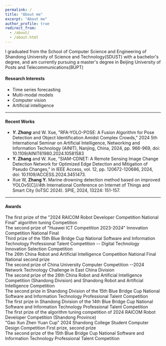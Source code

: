 ```yaml
---
permalink: /
title: "About me"
excerpt: "About me"
author_profile: true
redirect_from: 
  - /about/
  - /about.html
---
```


I graduated from the School of Computer Science and Engineering of Shandong University of Science and Technology(SDUST) with a bachelor's degree, and am currently pursuing a master's degree in Beijing University of Posts and Telecommunications(BUPT)

#### **Research Interests**
  - Time series forecasting
  - Multi-modal models
  - Computer vision
  - Artificial intelligence

---
#### **Recent Works**
  - ***Y. Zhang*** and W. Xue, "RFA-YOLO-POSE: A Fusion Algorithm for Pose Detection and Object Identification Amidst Complex Crowds," 2024 5th International Seminar on Artificial Intelligence, Networking and Information Technology (AINIT), Nanjing, China, 2024, pp. 966-969, doi: 10.1109/AINIT61980.2024.10581583
  - **Y. Zhang** and W. Xue, "SIAM-CDNET: A Remote Sensing Image Change Detection Network for Optimized Edge Detection and Mitigation of Pseudo Changes," in IEEE Access, vol. 12, pp. 120672-120686, 2024, doi: 10.1109/ACCESS.2024.3451473.
  - Xue W, **Zhang Y.** Marine drowning detection method based on improved YOLOv5[C]//4th International Conference on Internet of Things and Smart City (IoTSC 2024). SPIE, 2024, 13224: 151-157.

---
#### **Awards**
  The first prize of the "2024 RAICOM Robot Developer Competition National Final" algorithm tuning Competition \
  The second prize of "Huawei ICT Competition 2023-2024" Innovation Competition National Final \
  Third prize of the 15th Blue Bridge Cup National Software and Information Technology Professional Talent Competition -- Digital Technology Innovation Selection Competition \
  The 26th China Robot and Artificial Intelligence Competition National Final National second prize \
  The second prize of China University Computer Competition --2024 Network Technology Challenge in East China Division \
  The second prize of the 26th China Robot and Artificial Intelligence Competition (Shandong Division) and Shandong Robot and Artificial Intelligence Competition \
  The second prize in Shandong Division of the 15th Blue Bridge Cup National Software and Information Technology Professional Talent Competition \
  The first prize in Shandong Division of the 14th Blue Bridge Cup National Software and Information Technology Professional Talent Competition \
  The first prize of the algorithm tuning competition of 2024 RAICOM Robot Developer Competition (Shandong Province) \
  "Gao Xun Zhen Yuan Cup" 2024 Shandong College Student Computer Design Competition First prize, second prize \
  The second prize of the 15th Blue Bridge Cup National Software and Information Technology Professional Talent Competition 
